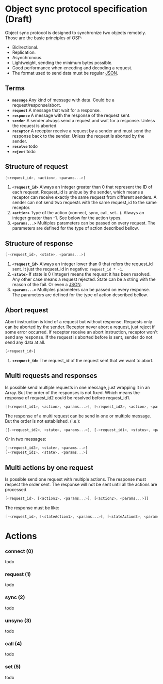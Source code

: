 Object sync protocol specification (Draft)
=======
Object sync protocol is designed to synchronize two objects remotely. 
Those are the basic principles of OSP:
- Bidirectional.
- Replication.
- Asynchronous.
- Lightweight, sending the minimum bytes possible.
- Good performance when encoding and decoding a request.
- The format used to send data must be regular [JSON](https://en.wikipedia.org/wiki/JSON).


## Terms
- **`message`** Any kind of message with data. Could be a request/response/abort.
- **`request`** A message that wait for a response.
- **`response`** A message with the response of the request sent.
- **`sender`** A sender always send a request and wait for a response. Unless the request is aborted. 
- **`receptor`** A receptor receive a request by a sender and must send the response back to the sender. Unless the request is aborted by the sender.
- **`resolve`** todo
- **`reject`** todo



## Structure of request
```js
[<request_id>, <action>, <params...>]
```
1. **`<request_id>`** Always an integer greater than 0 that represent the ID of each request. Request_id is unique by the sender, which means a receptor can receive exactly the same request from different senders. A sender can not send two requests with the same request_id to the same receptor.
2. **`<action>`** Type of the action (connect, sync, call, set...). Always an integer greater than -1. See below for the action types.
3. **`<params...>`** Multiples parameters can be passed on every request. The parameters are defined for the type of action described bellow.




## Structure of response
```js
[-<request_id>, <state>, <params...>]
```
1. **`<request_id>`** Always an integer lower than 0 that refers the request_id sent. It just the request_id in negative: `request_id * -1`.
2. **`<state>`** If state is 0 (Integer) means the request it has been resolved. Any other case means a request rejected. State can be a string with the reason of the fail. Or even a [JSON](https://en.wikipedia.org/wiki/JSON).
3. **`<params...>`** Multiples parameters can be passed on every response. The parameters are defined for the type of action described bellow.




## Abort request
Abort instruction is kind of a request but without response.
Requests only can be aborted by the sender. Receptor never abort a request, just reject if some error occurred. If receptor receive an abort instruction, receptor won't send any response.
If the request is aborted before is sent, sender do not send any data at all. 
```js
[<request_id>]
```
1. **`<request_id>`** The request_id of the request sent that we want to abort.




## Multi requests and responses
Is possible send multiple requests in one message, just wrapping it in an Array. But the order of the responses is not fixed. Which means the response of request_id2 could be resolved before request_id1.
```js
[[<request_id1>, <action>, <params...>], [<request_id2>, <action>, <params...>]]
```
The response of a multi request can be send in one or multiple message. But the order is not established. (i.e.):
```js
[[-<request_id2>, <state>, <params...>], [-<request_id1>, <status>, <params...>]]
```
Or in two messages:
```js
[-<request_id2>, <state>, <params...>]
[-<request_id1>, <state>, <params...>]
```


## Multi actions by one request
Is possible send one request with multiple actions. The response must respect the order sent. The response will not be sent until all the actions are processed.
```js
[<request_id>, [<action1>, <params...>], [<action2>, <params...>]]
```
The response must be like:
```js
[-<request_id>, [<stateAction1>, <params...>], [<stateAction2>, <params...>]]
```



# Actions

### connect (0)
todo

### request (1)
todo

### sync (2)
todo

### unsync (3)
todo

### call (4)
todo

### set (5)
todo

